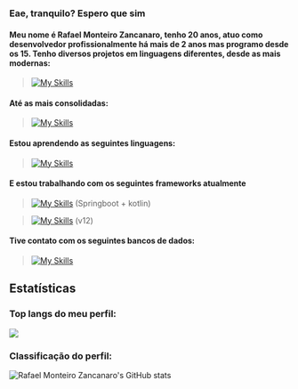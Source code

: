 ### Eae, tranquilo? Espero que sim

#### Meu nome é Rafael Monteiro Zancanaro, tenho 20 anos, atuo como desenvolvedor profissionalmente há mais de 2 anos mas programo desde os 15. Tenho diversos projetos em linguagens diferentes, desde as mais modernas:

> [![My Skills](https://skillicons.dev/icons?i=python,js,ts&theme=light)](https://skillicons.dev)


#### Até as mais consolidadas:

> [![My Skills](https://skillicons.dev/icons?i=c,cpp,cs,java&theme=light)](https://skillicons.dev)


#### Estou aprendendo as seguintes linguagens:

> [![My Skills](https://skillicons.dev/icons?i=dart,rust&theme=light)](https://skillicons.dev)

#### E estou trabalhando com os seguintes frameworks atualmente

> [![My Skills](https://skillicons.dev/icons?i=spring,kotlin&theme=light)](https://skillicons.dev) (Springboot + kotlin)

> [![My Skills](https://skillicons.dev/icons?i=angular,ts&theme=light)](https://skillicons.dev) (v12)


#### Tive contato com os seguintes bancos de dados:

> [![My Skills](https://skillicons.dev/icons?i=mysql,postgresql,mongodb&theme=light)](https://skillicons.dev)

## Estatísticas

### Top langs do meu perfil:
<img src="https://github-readme-stats.vercel.app/api/top-langs?username=Rafael-monte"/>


### Classificação do perfil:
![Rafael Monteiro Zancanaro's GitHub stats](https://github-readme-stats.vercel.app/api?username=Rafael-monte&show_icons=true&theme=light)

<!--
**Rafael-monte/Rafael-monte** is a ✨ _special_ ✨ repository because its `README.md` (this file) appears on your GitHub profile.

Here are some ideas to get you started:

- 🔭 I’m currently working on ...
- 🌱 I’m currently learning ...
- 👯 I’m looking to collaborate on ...
- 🤔 I’m looking for help with ...
- 💬 Ask me about ...
- 📫 How to reach me: ...
- 😄 Pronouns: ...
- ⚡ Fun fact: ...



 -->
